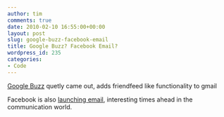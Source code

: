 ```yaml
---
author: tim
comments: true
date: 2010-02-10 16:55:00+00:00
layout: post
slug: google-buzz-facebook-email
title: Google Buzz? Facebook Email?
wordpress_id: 235
categories:
- Code
---
```


[Google Buzz](http://www.google.com/buzz) quetly came out, adds friendfeed like functionality to gmail  

  

  

Facebook is also [launching email](http://gizmodo.com/5465353/facebook-eyes-webmail-with-project-titan), interesting times ahead in the communication world.  


